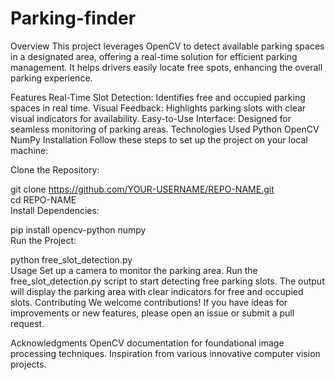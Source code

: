 # Parking-finder

Overview
This project leverages OpenCV to detect available parking spaces in a designated area, offering a real-time solution for efficient parking management. It helps drivers easily locate free spots, enhancing the overall parking experience.

Features
Real-Time Slot Detection: Identifies free and occupied parking spaces in real time.
Visual Feedback: Highlights parking slots with clear visual indicators for availability.
Easy-to-Use Interface: Designed for seamless monitoring of parking areas.
Technologies Used
Python
OpenCV
NumPy
Installation
Follow these steps to set up the project on your local machine:

Clone the Repository:

git clone https://github.com/YOUR-USERNAME/REPO-NAME.git  
cd REPO-NAME  
Install Dependencies:

pip install opencv-python numpy  
Run the Project:

python free_slot_detection.py  
Usage
Set up a camera to monitor the parking area.
Run the free_slot_detection.py script to start detecting free parking slots.
The output will display the parking area with clear indicators for free and occupied slots.
Contributing
We welcome contributions! If you have ideas for improvements or new features, please open an issue or submit a pull request.

Acknowledgments
OpenCV documentation for foundational image processing techniques.
Inspiration from various innovative computer vision projects.
